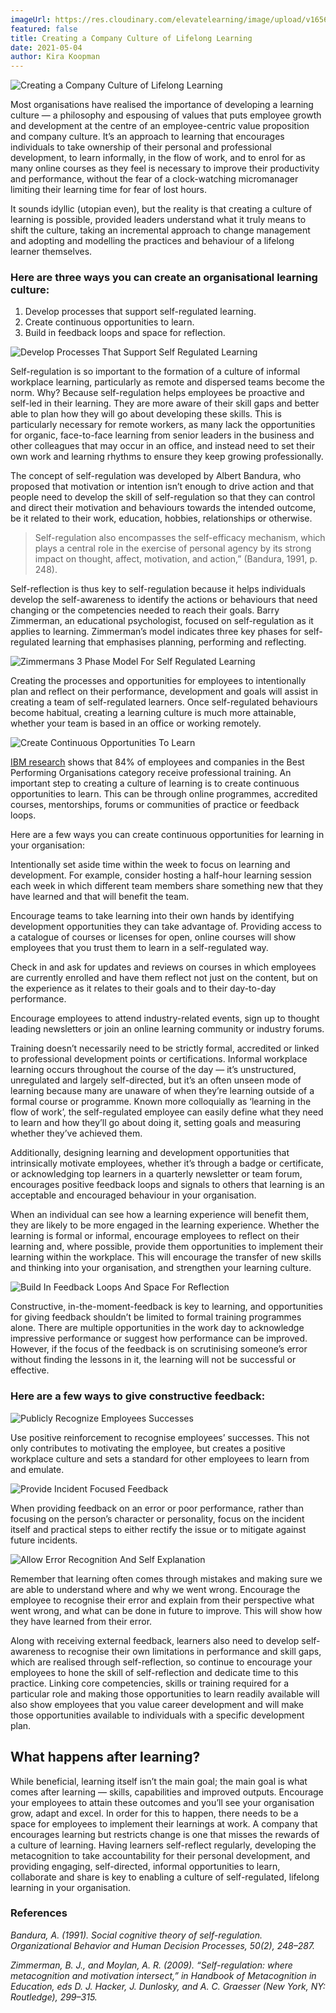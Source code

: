 ```yaml
---
imageUrl: https://res.cloudinary.com/elevatelearning/image/upload/v1656507665/site-articles/creating-a-company-culture-of-lifelong-learning/Blog_Banner_11_tomcvu.png
featured: false
title: Creating a Company Culture of Lifelong Learning
date: 2021-05-04
author: Kira Koopman
---
```


<img src="https://res.cloudinary.com/elevatelearning/image/upload/c_scale,w_500/v1652429683/site-articles/creating-a-company-culture-of-lifelong-learning/introduction_uxmmrt.png" alt="Creating a Company Culture of Lifelong Learning" title="Creating a Company Culture of Lifelong Learning" class="img-center"/>

Most organisations have realised the importance of developing a learning culture — a philosophy and espousing of values that puts employee growth and development at the centre of an employee-centric value proposition and company culture. It’s an approach to learning that encourages individuals to take ownership of their personal and professional development, to learn informally, in the flow of work, and to enrol for as many online courses as they feel is necessary to improve their productivity and performance, without the fear of a clock-watching micromanager limiting their learning time for fear of lost hours.

It sounds idyllic (utopian even), but the reality is that creating a culture of learning is possible, provided leaders understand what it truly means to shift the culture, taking an incremental approach to change management and adopting and modelling the practices and behaviour of a lifelong learner themselves.

### Here are three ways you can create an organisational learning culture:

1. Develop processes that support self-regulated learning.
2. Create continuous opportunities to learn.
3. Build in feedback loops and space for reflection.

<img src="https://res.cloudinary.com/elevatelearning/image/upload/c_scale,w_550/v1652429683/site-articles/creating-a-company-culture-of-lifelong-learning/support-self-regulated-learning_woaean.png" alt="Develop Processes That Support Self Regulated Learning" title="Develop Processes That Support Self Regulated Learning" class="img-center"/>

Self-regulation is so important to the formation of a culture of informal workplace learning, particularly as remote and dispersed teams become the norm. Why? Because self-regulation helps employees be proactive and self-led in their learning. They are more aware of their skill gaps and better able to plan how they will go about developing these skills. This is particularly necessary for remote workers, as many lack the opportunities for organic, face-to-face learning from senior leaders in the business and other colleagues that may occur in an office, and instead need to set their own work and learning rhythms to ensure they keep growing professionally.

The concept of self-regulation was developed by Albert Bandura, who proposed that motivation or intention isn’t enough to drive action and that people need to develop the skill of self-regulation so that they can control and direct their motivation and behaviours towards the intended outcome, be it related to their work, education, hobbies, relationships or otherwise.

> Self-regulation also encompasses the self-efficacy mechanism, which plays a central role in the exercise of personal agency by its strong impact on thought, affect, motivation, and action,” (Bandura, 1991, p. 248).

Self-reflection is thus key to self-regulation because it helps individuals develop the self-awareness to identify the actions or behaviours that need changing or the competencies needed to reach their goals. Barry Zimmerman, an educational psychologist, focused on self-regulation as it applies to learning. Zimmerman’s model indicates three key phases for self-regulated learning that emphasises planning, performing and reflecting.

<img src="https://res.cloudinary.com/elevatelearning/image/upload/c_scale,w_550/v1652429683/site-articles/creating-a-company-culture-of-lifelong-learning/zimmermans-model-for-self-regulated-learning_kcvkqo.jpg" alt="Zimmermans 3 Phase Model For Self Regulated Learning" title="Zimmermans 3 Phase Model For Self Regulated Learning" class="img-center"/>

Creating the processes and opportunities for employees to intentionally plan and reflect on their performance, development and goals will assist in creating a team of self-regulated learners. Once self-regulated behaviours become habitual, creating a learning culture is much more attainable, whether your team is based in an office or working remotely.

<img src="https://res.cloudinary.com/elevatelearning/image/upload/c_scale,w_550/v1652429682/site-articles/creating-a-company-culture-of-lifelong-learning/create-continuous-opportunities-to-learn_l4nawx.png" alt="Create Continuous Opportunities To Learn" title="Create Continuous Opportunities To Learn" class="img-center"/>

[IBM research](https://www.ibm.com/training/pdfs/IBMTraining-TheValueofTraining.pdf) shows that 84% of employees and companies in the Best Performing Organisations category receive professional training. An important step to creating a culture of learning is to create continuous opportunities to learn. This can be through online programmes, accredited courses, mentorships, forums or communities of practice or feedback loops.

Here are a few ways you can create continuous opportunities for learning in your organisation:

Intentionally set aside time within the week to focus on learning and development. For example, consider hosting a half-hour learning session each week in which different team members share something new that they have learned and that will benefit the team.

Encourage teams to take learning into their own hands by identifying development opportunities they can take advantage of. Providing access to a catalogue of courses or licenses for open, online courses will show employees that you trust them to learn in a self-regulated way.

Check in and ask for updates and reviews on courses in which employees are currently enrolled and have them reflect not just on the content, but on the experience as it relates to their goals and to their day-to-day performance.

Encourage employees to attend industry-related events, sign up to thought leading newsletters or join an online learning community or industry forums.

Training doesn’t necessarily need to be strictly formal, accredited or linked to professional development points or certifications. Informal workplace learning occurs throughout the course of the day — it’s unstructured, unregulated and largely self-directed, but it’s an often unseen mode of learning because many are unaware of when they’re learning outside of a formal course or programme. Known more colloquially as ‘learning in the flow of work’, the self-regulated employee can easily define what they need to learn and how they’ll go about doing it, setting goals and measuring whether they’ve achieved them.

Additionally, designing learning and development opportunities that intrinsically motivate employees, whether it’s through a badge or certificate, or acknowledging top learners in a quarterly newsletter or team forum, encourages positive feedback loops and signals to others that learning is an acceptable and encouraged behaviour in your organisation.

When an individual can see how a learning experience will benefit them, they are likely to be more engaged in the learning experience. Whether the learning is formal or informal, encourage employees to reflect on their learning and, where possible, provide them opportunities to implement their learning within the workplace. This will encourage the transfer of new skills and thinking into your organisation, and strengthen your learning culture.

<img src="https://res.cloudinary.com/elevatelearning/image/upload/c_scale,w_550/v1652429682/site-articles/creating-a-company-culture-of-lifelong-learning/feedback-loops-and-space-for-reflection_wnxypp.png" alt="Build In Feedback Loops And Space For Reflection" title="Build In Feedback Loops And Space For Reflection" class="img-center"/>

Constructive, in-the-moment-feedback is key to learning, and opportunities for giving feedback shouldn’t be limited to formal training programmes alone. There are multiple opportunities in the work day to acknowledge impressive performance or suggest how performance can be improved. However, if the focus of the feedback is on scrutinising someone’s error without finding the lessons in it, the learning will not be successful or effective.

### Here are a few ways to give constructive feedback:

<img src="https://res.cloudinary.com/elevatelearning/image/upload/c_scale,w_550/v1652429683/site-articles/creating-a-company-culture-of-lifelong-learning/publicly-recognize-employees-successes_mttcp2.jpg" alt="Publicly Recognize Employees Successes" title="Publicly Recognize Employees Successes" class="img-center"/>

Use positive reinforcement to recognise employees’ successes. This not only contributes to motivating the employee, but creates a positive workplace culture and sets a standard for other employees to learn from and emulate.

<img src="https://res.cloudinary.com/elevatelearning/image/upload/c_scale,w_550/v1652429683/site-articles/creating-a-company-culture-of-lifelong-learning/provide-incident-focused-feedback_nmqhoh.jpg" alt="Provide Incident Focused Feedback" title="Provide Incident Focused Feedback" class="img-center"/>

When providing feedback on an error or poor performance, rather than focusing on the person’s character or personality, focus on the incident itself and practical steps to either rectify the issue or to mitigate against future incidents.

<img src="https://res.cloudinary.com/elevatelearning/image/upload/c_scale,w_550/v1652429682/site-articles/creating-a-company-culture-of-lifelong-learning/allow-error-recognition-and-self-explanation_e8hxj6.jpg" alt="Allow Error Recognition And Self Explanation" title="Allow Error Recognition And Self Explanation" class="img-center"/>

Remember that learning often comes through mistakes and making sure we are able to understand where and why we went wrong. Encourage the employee to recognise their error and explain from their perspective what went wrong, and what can be done in future to improve. This will show how they have learned from their error.

Along with receiving external feedback, learners also need to develop self-awareness to recognise their own limitations in performance and skill gaps, which are realised through self-reflection, so continue to encourage your employees to hone the skill of self-reflection and dedicate time to this practice. Linking core competencies, skills or training required for a particular role and making those opportunities to learn readily available will also show employees that you value career development and will make those opportunities available to individuals with a specific development plan.

## What happens after learning?

While beneficial, learning itself isn’t the main goal; the main goal is what comes after learning — skills, capabilities and improved outputs. Encourage your employees to attain these outcomes and you’ll see your organisation grow, adapt and excel. In order for this to happen, there needs to be a space for employees to implement their learnings at work. A company that encourages learning but restricts change is one that misses the rewards of a culture of learning. Having learners self-reflect regularly, developing the metacognition to take accountability for their personal development, and providing engaging, self-directed, informal opportunities to learn, collaborate and share is key to enabling a culture of self-regulated, lifelong learning in your organisation.

### References

_Bandura, A. (1991). Social cognitive theory of self-regulation. Organizational Behavior and Human Decision Processes, 50(2), 248–287._

_Zimmerman, B. J., and Moylan, A. R. (2009). “Self-regulation: where metacognition and motivation intersect,” in Handbook of Metacognition in Education, eds D. J. Hacker, J. Dunlosky, and A. C. Graesser (New York, NY: Routledge), 299–315._
